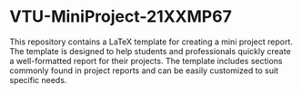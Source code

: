 # VTU-MiniProject-21XXMP67
This repository contains a LaTeX template for creating a mini project report. The template is designed to help students and professionals quickly create a well-formatted report for their projects. The template includes sections commonly found in project reports and can be easily customized to suit specific needs.
